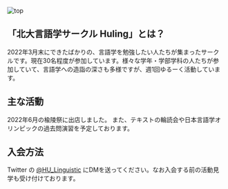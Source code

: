 <!-- TODO: 画像いい感じに -->
![top](/header.jpg)


## 「北大言語学サークル Huling」とは？

2022年3月末にできたばかりの、言語学を勉強したい人たちが集まったサークルです。現在30名程度が参加しています。様々な学年・学部学科の人たちが参加していて、言語学への造詣の深さも多様ですが、週1回ゆるーく活動しています。


## 主な活動

2022年6月の楡陵祭に出店しました。
また、テキストの輪読会や日本言語学オリンピックの過去問演習を予定しております。

## 入会方法

Twitter の [@HU_Linguistic](https://twitter.com/HU_Linguistic) にDMを送ってください。なお入会する前の活動見学も受け付けております。
